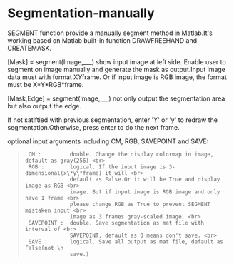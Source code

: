 # Segmentation-manually
SEGMENT function provide a manually segment method in Matlab.It's working based on Matlab built-in function DRAWFREEHAND and CREATEMASK.


\[Mask] = segment(Image,\_\_\_) show input image at left side. Enable user to segment on image manually and generate the mask as output.Input image data must with format X*Y*frame. Or if input image is RGB image, the format must be X\*Y\*RGB\*frame.

\[Mask,Edge] = segment(Image,\_\_\_) not only output the segmentation area but also output the edge.

If not satiftied with previous segmentation, enter 'Y' or 'y' to redraw the segmentation.Otherwise, press enter to do the next frame.

optional input arguments including CM, RGB, SAVEPOINT and SAVE:<br>
>      CM :         double. Change the display colormap in image, default as gray(256) <br>
>      RGB :        logical. If the input image is 3-dimensional(x\*y\*frame) it will <br>
>                   default as False.Or it will be True and display image as RGB <br>
>                   image. But if input image is RGB image and only have 1 frame <br>
>                   please change RGB as True to prevent SEGMENT mistaken input <br>
>                   image as 3 frames gray-scaled image. <br>
>      SAVEPOINT :  double. Save segmentation as mat file with interval of <br>
>                   SAVEPOINT, default as 0 means don't save. <br>
>      SAVE :       logical. Save all output as mat file, default as False(not \n
>                   save.)
